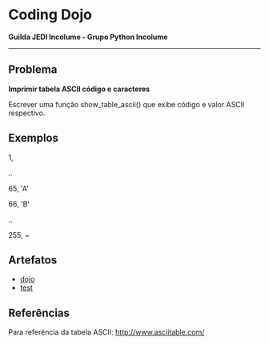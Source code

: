 # Coding Dojo

**Guilda JEDI Incolume - Grupo Python Incolume**

---

## Problema

**Imprimir tabela ASCII código e caracteres**

Escrever uma função show_table_ascii() que exibe código e valor ASCII respectivo.

## Exemplos
1,

..

65, 'A'

66, 'B'

..

255, ~

## Artefatos
- [dojo](./dojo20220731.py)
- [test](./test_20220731.py)


## Referências

Para referência da tabela ASCII:  http://www.asciitable.com/
